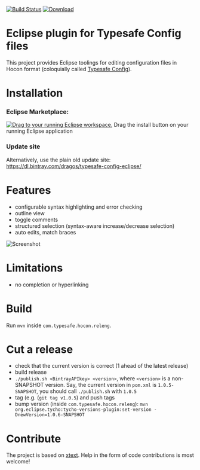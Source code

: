 [![Build Status](https://travis-ci.org/dragos/typesafe-config-eclipse.svg?branch=master)](https://travis-ci.org/dragos/typesafe-config-eclipse)
[ ![Download](https://api.bintray.com/packages/dragos/typesafe-config-eclipse/typesafe-config-eclipse/images/download.svg) ](https://bintray.com/dragos/typesafe-config-eclipse/typesafe-config-eclipse/_latestVersion)

# Eclipse plugin for Typesafe Config files

This project provides Eclipse toolings for editing configuration files in Hocon format (coloquially called [Typesafe Config](https://github.com/typesafehub/config)).

# Installation

### Eclipse Marketplace:
<a href="http://marketplace.eclipse.org/marketplace-client-intro?mpc_install=2607663" class="drag" title="Drag to your running Eclipse workspace."><img class="img-responsive" src="https://marketplace.eclipse.org/sites/all/themes/solstice/public/images/marketplace/btn-install.png" alt="Drag to your running Eclipse workspace." /></a>
Drag the install button on your running Eclipse application

### Update site
Alternatively, use the plain old update site: https://dl.bintray.com/dragos/typesafe-config-eclipse/

# Features

- configurable syntax highlighting and error checking
- outline view
- toggle comments
- structured selection (syntax-aware increase/decrease selection)
- auto edits, match braces

![Screenshot](/images/screenshot.png?raw=true)

# Limitations

- no completion or hyperlinking

# Build

Run `mvn` inside `com.typesafe.hocon.releng`.

# Cut a release

- check that the current version is correct (1 ahead of the latest release)
- build release
- `./publish.sh <BintrayAPIkey> <version>`, where `<version>` is a non-SNAPSHOT version.
Say, the current version in `pom.xml` is `1.0.5-SNAPSHOT`, you should call `./publish.sh` with `1.0.5`
- tag (e.g. (`git tag v1.0.5`) and push tags
- bump version (inside `com.typesafe.hocon.releng`): `mvn org.eclipse.tycho:tycho-versions-plugin:set-version -DnewVersion=1.0.6-SNAPSHOT`

# Contribute

The project is based on [xtext](https://www.eclipse.org/Xtext/index.html). Help in the form of code contributions is most welcome!

